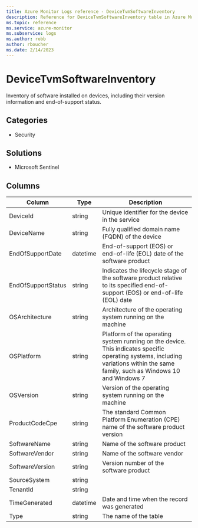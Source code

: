 ```yaml
---
title: Azure Monitor Logs reference - DeviceTvmSoftwareInventory
description: Reference for DeviceTvmSoftwareInventory table in Azure Monitor Logs.
ms.topic: reference
ms.service: azure-monitor
ms.subservice: logs
ms.author: robb
author: rboucher
ms.date: 2/14/2023
---
```


# DeviceTvmSoftwareInventory

 Inventory of software installed on devices, including their version information and end-of-support status.

## Categories

- Security
## Solutions

- Microsoft Sentinel




## Columns

| Column | Type | Description |
| --- | --- | --- |
| DeviceId | string | Unique identifier for the device in the service |
| DeviceName | string | Fully qualified domain name (FQDN) of the device |
| EndOfSupportDate | datetime | End-of-support (EOS) or end-of-life (EOL) date of the software product |
| EndOfSupportStatus | string | Indicates the lifecycle stage of the software product relative to its specified end-of-support (EOS) or end-of-life (EOL) date |
| OSArchitecture | string | Architecture of the operating system running on the machine |
| OSPlatform | string | Platform of the operating system running on the device. This indicates specific operating systems, including variations within the same family, such as Windows 10 and Windows 7 |
| OSVersion | string | Version of the operating system running on the machine |
| ProductCodeCpe | string | The standard Common Platform Enumeration (CPE) name of the software product version |
| SoftwareName | string | Name of the software product |
| SoftwareVendor | string | Name of the software vendor |
| SoftwareVersion | string | Version number of the software product |
| SourceSystem | string |  |
| TenantId | string |  |
| TimeGenerated | datetime | Date and time when the record was generated |
| Type | string | The name of the table |
